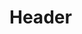 <!-- TITLE: Spirit Hex -->
<!-- SUBTITLE: Fills your target's blood with poison, causing between 91 and 114 damage every six seconds. -->

# Header